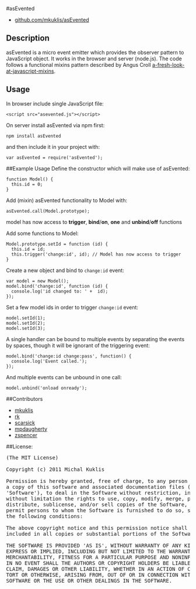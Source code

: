 #asEvented
 * [github.com/mkuklis/asEvented](github.com/mkuklis/asEvented)

## Description

asEvented is a micro event emitter which provides the observer pattern to JavaScript object. 
It works in the browser and server (node.js). The code follows a functional mixins pattern described by Angus Croll [a-fresh-look-at-javascript-mixins](http://javascriptweblog.wordpress.com/2011/05/31/a-fresh-look-at-javascript-mixins).


## Usage

In browser include single JavaScript file:

    <script src="asevented.js"></script>

On server install asEvented via npm first:

    npm install asEvented

and then include it in your project with:

    var asEvented = require('asEvented');


##Example Usage
Define the constructor which will make use of asEvented:
    
    function Model() {
      this.id = 0;
    }

Add (mixin) asEvented functionality to Model with:
   
    asEvented.call(Model.prototype);

model has now access to **trigger**, **bind**/**on**, **one** and **unbind**/**off** functions

Add some functions to Model:

    Model.prototype.setId = function (id) {
      this.id = id;
      this.trigger('change:id', id); // Model has now access to trigger
    }

Create a new object and bind to `change:id` event:

    var model = new Model();
    model.bind('change:id', function (id) {
      console.log('id changed to: ' +  id);
    });

Set a few model ids in order to trigger `change:id` event:
    
    model.setId(1);
    model.setId(2);
    model.setId(3);

A single handler can be bound to multiple events by separating the events by spaces, though it will be ignorant of the triggering event:

    model.bind('change:id change:pass', function() {
      console.log('Event called.');
    });

And multiple events can be unbound in one call:

    model.unbind('onload onready');


##Contributors

* [mkuklis](@mkuklis)
* [rk](@rk)
* [scarsick](@scarsick)
* [mpdaugherty](@mpdaugherty)
* [zspencer](@zspencer)

##License:
<pre>
(The MIT License)

Copyright (c) 2011 Michal Kuklis

Permission is hereby granted, free of charge, to any person obtaining
a copy of this software and associated documentation files (the
'Software'), to deal in the Software without restriction, including
without limitation the rights to use, copy, modify, merge, publish,
distribute, sublicense, and/or sell copies of the Software, and to
permit persons to whom the Software is furnished to do so, subject to
the following conditions:

The above copyright notice and this permission notice shall be
included in all copies or substantial portions of the Software.

THE SOFTWARE IS PROVIDED 'AS IS', WITHOUT WARRANTY OF ANY KIND,
EXPRESS OR IMPLIED, INCLUDING BUT NOT LIMITED TO THE WARRANTIES OF
MERCHANTABILITY, FITNESS FOR A PARTICULAR PURPOSE AND NONINFRINGEMENT.
IN NO EVENT SHALL THE AUTHORS OR COPYRIGHT HOLDERS BE LIABLE FOR ANY
CLAIM, DAMAGES OR OTHER LIABILITY, WHETHER IN AN ACTION OF CONTRACT,
TORT OR OTHERWISE, ARISING FROM, OUT OF OR IN CONNECTION WITH THE
SOFTWARE OR THE USE OR OTHER DEALINGS IN THE SOFTWARE.
</pre>
